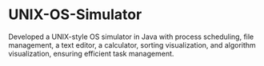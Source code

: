 # UNIX-OS-Simulator
Developed a UNIX-style OS simulator in Java with process scheduling, file management, a text editor, a calculator, sorting visualization, and algorithm visualization, ensuring efficient task management.
